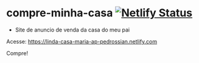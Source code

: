 # compre-minha-casa [![Netlify Status](https://api.netlify.com/api/v1/badges/5ebd8d5f-c5d4-46e5-ad89-8a496a29548a/deploy-status)](https://app.netlify.com/sites/linda-casa-maria-ap-pedrossian/deploys)

- Site de anuncio de venda da casa do meu pai

Acesse: https://linda-casa-maria-ap-pedrossian.netlify.com

Compre!
